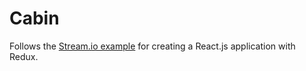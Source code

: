 # Cabin

Follows the [Stream.io example](http://cabin.getstream.io/) for creating a React.js application with Redux.
